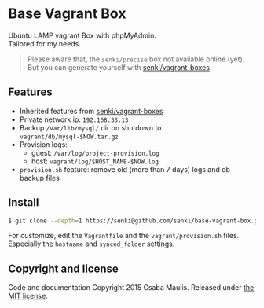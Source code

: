 # Base Vagrant Box

Ubuntu LAMP vagrant Box with phpMyAdmin.  
Tailored for my needs.

> Please aware that, the `senki/precise` box not available online (yet).  
> But you can generate yourself with [senki/vagrant-boxes](https://github.com/senki/vagrant-boxes).

## Features

- Inherited features from [senki/vagrant-boxes](https://github.com/senki/vagrant-boxes)
- Private network ip: `192.168.33.13`
- Backup `/var/lib/mysql/` dir on shutdown to `vagrant/db/mysql-$NOW.tar.gz`
- Provision logs:
  - guest: `/var/log/project-provision.log`
  - host: `vagrant/log/$HOST_NAME-$NOW.log`
- `provision.sh` feature: remove old (more than 7 days) logs and db backup files

## Install

```sh
$ git clone --depth=1 https://senki@github.com/senki/base-vagrant-box.git
```
For customize, edit the `Vagrantfile` and the `vagrant/provision.sh` files.  
Especially the `hostname` and `synced_folder` settings.

## Copyright and license

Code and documentation Copyright 2015 Csaba Maulis. Released under [the MIT license](LICENSE).
